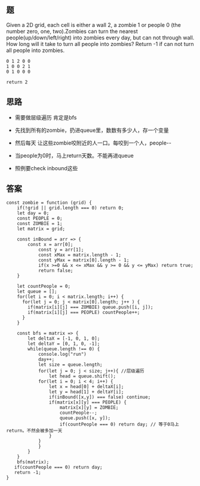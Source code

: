 ## 题

Given a 2D grid, each cell is either a wall 2, a zombie 1 or people 0 (the number zero, one, two).Zombies can turn the nearest people(up/down/left/right) into zombies every day, but can not through wall. How long will it take to turn all people into zombies? Return -1 if can not turn all people into zombies.

```
0 1 2 0 0
1 0 0 2 1
0 1 0 0 0 

return 2
```

## 思路

 - 需要做层级遍历 肯定是bfs

 - 先找到所有的zombie，扔进queue里，数数有多少人，存一个变量
 
 - 然后每天 让这些zombie咬附近的人一口。每咬到一个人，people--
 
 - 当people为0时，马上return天数。不能再进queue

 - 照例要check inbound这些
## 答案

```
const zombie = function (grid) {
    if(!grid || grid.length === 0) return 0;
    let day = 0;
    const PEOPLE = 0;
    const ZOMBIE = 1;
    let matrix = grid;
    
    const inBound = arr => {
	    const x = arr[0];
			const y = arr[1];
			const xMax = matrix.length - 1;
			const yMax = matrix[0].length - 1;
			if(x >=0 && x <= xMax && y >= 0 && y <= yMax) return true;
			return false; 
    }
    
  	let countPeople = 0;
    let queue = [];
    for(let i = 0; i < matrix.length; i++) {
      for(let j = 0; j < matrix[0].length; j++ ) {
        if(matrix[i][j] === ZOMBIE) queue.push([i, j]);
        if(matrix[i][j] === PEOPLE) countPeople++;
      }
    }
    
    const bfs = matrix => {
        let deltaX = [-1, 0, 1, 0];
        let deltaY = [0, 1, 0, -1];
        while(queue.length !== 0) {
        	console.log("run")
        	day++;
        	let size = queue.length;
        	for(let j = 0; j < size; j++){ //层级遍历
        		let head = queue.shift();
            for(let i = 0; i < 4; i++) {
                let x = head[0] + deltaX[i];
                let y = head[1] + deltaY[i];
                if(inBound([x,y]) === false) continue;
                if(matrix[x][y] === PEOPLE) {
                    matrix[x][y] = ZOMBIE;
                    countPeople--;
                    queue.push([x, y]);
                    if(countPeople === 0) return day; // 等于0马上return。不然会被多加一天
                }
            }	
        	}
        }
    }
    bfs(matrix);
   if(countPeople === 0) return day;
   return -1;
}
```
